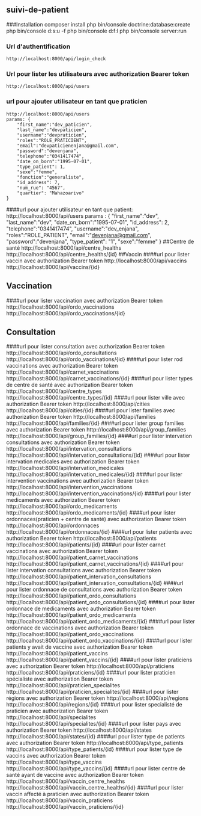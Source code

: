 ## suivi-de-patient

###Installation 
    composer install
    php bin/console doctrine:database:create 
    php bin/console d:s:u -f
    php bin/console d:f:l
    php bin/console server:run

### Url d'authentification
    http://localhost:8000/api/login_check

### Url pour lister les utilisateurs avec authorization Bearer token
    http://localhost:8000/api/users       

### url pour ajouter utilisateur en tant que praticien
    http://localhost:8000/api/users 
    params: {
        "first_name":"dev_paticien",
        "last_name":"devpaticien",
        "username":"devpraticien",
        "roles":"ROLE_PRATICIENT",
        "email":"devpaticienenjana@gmail.com",
        "password":"devenjana",
        "telephone":"0341417474",
        "date_on_born":"1995-07-01",
        "type_patient": 1,
        "sexe":"femme",
        "fonction":"generaliste",
        "id_address": 7,
        "num_rue": "4567",
        "quartier": "Mahazoarivo"
    }

 ####url pour ajouter utilisateur en tant que patient:
    http://localhost:8000/api/users 
        params : {
        "first_name":"dev",
        "last_name":"dev",
        "date_on_born":"1995-07-01",
        "id_address": 2,
        "telephone":"0341417474",
        "username":"dev_enjana",
        "roles":"ROLE_PATIENT",
        "email":"devenjana@gmail.com",
        "password":"devenjana",
        "type_patient": "1",
        "sexe":"femme"
    }
##Centre de santé
    http://localhost:8000/api/centre_healths
    http://localhost:8000/api/centre_healths/{id}
##Vaccin 
####url pour lister vaccin avec authorization Bearer token
    http://localhost:8000/api/vaccins
    http://localhost:8000/api/vaccins/{id}
## Vaccination
####url pour lister vaccination avec authorization Bearer token
        http://localhost:8000/api/ordo_vaccinations
        http://localhost:8000/api/ordo_vaccinations/{id}
## Consultation
####url pour lister consultation avec authorization Bearer token
        http://localhost:8000/api/ordo_consultations
        http://localhost:8000/api/ordo_vaccinations/{id}
####url pour lister rod vaccinations avec authorization Bearer token
    http://localhost:8000/api/carnet_vaccinations
    http://localhost:8000/api/carnet_vaccinations/{id}
####url pour lister types de centre de santé avec authorization Bearer token
    http://localhost:8000/api/centre_types
    http://localhost:8000/api/centre_types/{id}
####url pour lister ville avec authorization Bearer token
    http://localhost:8000/api/cities
    http://localhost:8000/api/cities/{id}
####url pour lister families avec authorization Bearer token
    http://localhost:8000/api/families
    http://localhost:8000/api/families/{id}
####url pour lister group families avec authorization Bearer token
    http://localhost:8000/api/group_families
    http://localhost:8000/api/group_families/{id}
####url pour lister intervation consultations avec authorization Bearer token
    http://localhost:8000/api/intervation_consultations
    http://localhost:8000/api/intervation_consultations/{id}
####url pour lister intervation medicales avec authorization Bearer token
    http://localhost:8000/api/intervation_medicales
    http://localhost:8000/api/intervation_medicales/{id}
####url pour lister intervention vaccinations avec authorization Bearer token
    http://localhost:8000/api/intervention_vaccinations
    http://localhost:8000/api/intervention_vaccinations/{id}
####url pour lister medicaments avec authorization Bearer token
    http://localhost:8000/api/ordo_medicaments
    http://localhost:8000/api/ordo_medicaments/{id}
####url pour lister ordonnaces(praticien + centre de santé) avec authorization Bearer token
    http://localhost:8000/api/ordonnaces
    http://localhost:8000/api/ordonnaces/{id}
####url pour lister patients avec authorization Bearer token
    http://localhost:8000/api/patients
    http://localhost:8000/api/patients/{id}
####url pour lister carnet vaccinations avec authorization Bearer token
    http://localhost:8000/api/patient_carnet_vaccinations
    http://localhost:8000/api/patient_carnet_vaccinations/{id}
####url pour lister intervation consultations avec authorization Bearer token
    http://localhost:8000/api/patient_intervation_consultations
    http://localhost:8000/api/patient_intervation_consultations/{id}
####url pour lister ordonnace de consultations avec authorization Bearer token
    http://localhost:8000/api/patient_ordo_consultations
    http://localhost:8000/api/patient_ordo_consultations/{id}
####url pour lister ordonnace de medicaments avec authorization Bearer token
    http://localhost:8000/api/patient_ordo_medicaments
    http://localhost:8000/api/patient_ordo_medicaments/{id}
####url pour lister ordonnace de vaccinations avec authorization Bearer token
    http://localhost:8000/api/patient_ordo_vaccinations
    http://localhost:8000/api/patient_ordo_vaccinations/{id}
####url pour lister patients y avait de vaccine avec authorization Bearer token
    http://localhost:8000/api/patient_vaccins
    http://localhost:8000/api/patient_vaccins/{id}
####url pour lister praticiens avec authorization Bearer token
    http://localhost:8000/api/praticiens
    http://localhost:8000/api/praticiens/{id}
####url pour lister praticien spécialiste avec authorization Bearer token
    http://localhost:8000/api/praticien_specialites
    http://localhost:8000/api/praticien_specialites/{id}
####url pour lister régions avec authorization Bearer token
    http://localhost:8000/api/regions
    http://localhost:8000/api/regions/{id}
####url pour lister specialisté de praticien avec authorization Bearer token
    http://localhost:8000/api/specialites
    http://localhost:8000/api/specialites/{id}
####url pour lister pays avec authorization Bearer token
    http://localhost:8000/api/states
    http://localhost:8000/api/states/{id}
####url pour lister type de patients avec authorization Bearer token
    http://localhost:8000/api/type_patients
    http://localhost:8000/api/type_patients/{id}
####url pour lister type de vaccins avec authorization Bearer token
    http://localhost:8000/api/type_vaccins
    http://localhost:8000/api/type_vaccins/{id}
####url pour lister centre de santé ayant de vaccine avec authorization Bearer token
    http://localhost:8000/api/vaccin_centre_healths
    http://localhost:8000/api/vaccin_centre_healths/{id}
####url pour lister vaccin affecté à praticien avec authorization Bearer token
    http://localhost:8000/api/vaccin_praticiens
    http://localhost:8000/api/vaccin_praticiens/{id}
